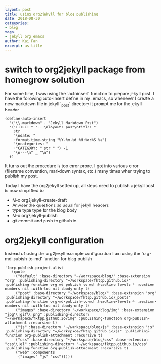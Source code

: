 ```yaml
---
layout: post
title: using org2jekyll for blog publishing
date: 2018-08-30
categories: 
- blog
tags: 
- jekyll org emacs
author: Kai Fan
excerpt: as title
---
```



# switch to org2jekyll package from homegrow solution

For some time, I was using the \`autoinsert' function to prepare jekyll
post. I have the following auto-insert define in my .emacs, so
whenever I create a new markdown file in jekyll \`<sub>post</sub>\` directory it
prompt me for the jekyll header.

    (define-auto-insert
      '("\\.markdown" . "Jekyll Markdown Post")
      '("TITLE: " "---\nlayout: post\ntitle: "
        str
        "\ndate: "
        (format-time-string "%Y-%m-%d %H:%m:%S %z")
        "\ncategories: "
        ("CATEGORY: " str " ") -1
        "\n---\n" _ "\n")
      t)

It turns out the procedure is too error prone. I got into various
error (filename convention, markdown syntax, etc.) many times when
trying to publish my post.

Today I have the org2jekyll setted up, all steps need to publish a jekyll post is
now simplified to:

-   M-x org2jekyll-create-draft
-   Anwser the questions as usual for jekyll headers
-   type type type for the blog body
-   M-x org2jekyll-publish
-   git commit and push to github.io


# org2jekyll configuration

Instead of using the org2jekyll example configuration I am using the
\`org-md-pubish-to-md' function for blog publish

    '(org-publish-project-alist
       (quote
        (("default" :base-directory "~/workspace/blog/" :base-extension "org" :publishing-directory "~/workspace/fktpp.github.io/" :publishing-function org-md-publish-to-md :headline-levels 4 :section-numbers nil :with-toc nil :body-only t)
         ("post" :base-directory "~/workspace/blog/" :base-extension "org" :publishing-directory "~/workspace/fktpp.github.io/_posts" :publishing-function org-md-publish-to-md :headline-levels 4 :section-numbers nil :with-toc nil :body-only t)
         ("images" :base-directory "~/workspace/blog/img" :base-extension "jpg\\|gif\\|png" :publishing-directory "~/workspace/fktpp.github.io/img" :publishing-function org-publish-attachment :recursive t)
         ("js" :base-directory "~/workspace/blog/js" :base-extension "js" :publishing-directory "~/workspace/fktpp.github.io/js" :publishing-function org-publish-attachment :recursive t)
         ("css" :base-directory "~/workspace/blog/css" :base-extension "css\\|el" :publishing-directory "~/workspace/fktpp.github.io/css" :publishing-function org-publish-attachment :recursive t)
         ("web" :components
          ("images" "js" "css")))))

